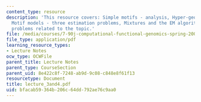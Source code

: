 ```yaml
---
content_type: resource
description: 'This resource covers: Simple motifs - analysis, Hyper-geometric distribution,
  Motif models - three estimation problems, Mixtures and the EM algorithm, and some
  problems related to the topic.'
file: /media/courses/7-90j-computational-functional-genomics-spring-2005/bfacab59364b206c64dd792ae76c9aa0_lecture_3and4.pdf
file_type: application/pdf
learning_resource_types:
- Lecture Notes
ocw_type: OCWFile
parent_title: Lecture Notes
parent_type: CourseSection
parent_uid: 8e422c8f-7248-ab9d-9c08-c848e8f61f13
resourcetype: Document
title: lecture_3and4.pdf
uid: bfacab59-364b-206c-64dd-792ae76c9aa0
---
```

